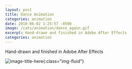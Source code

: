 ```yaml
---
layout: post
title: Dance Animation
categories: animation
date: 2018-06-02 1:25:57 -0500
image: /cats/animation/dance_again.gif
excerpt: Hand-drawn and finished in Adobe After Effects
categories: animation
---
```


Hand-drawn and finished in Adobe After Effects

![image-title-here](/assets/img/cats/animation/dance_again.gif){:class="img-fluid"}
